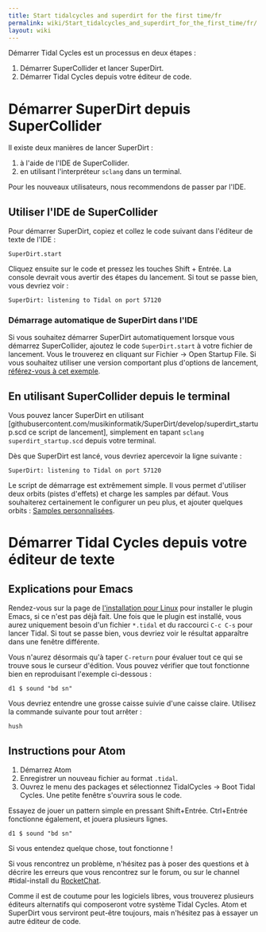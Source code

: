 ```yaml
---
title: Start tidalcycles and superdirt for the first time/fr
permalink: wiki/Start_tidalcycles_and_superdirt_for_the_first_time/fr/
layout: wiki
---
```


<languages /> Démarrer Tidal Cycles est un processus en deux étapes :

1.  Démarrer SuperCollider et lancer SuperDirt.
2.  Démarrer Tidal Cycles depuis votre éditeur de code.

# Démarrer SuperDirt depuis SuperCollider

Il existe deux manières de lancer SuperDirt :

1.  à l'aide de l'IDE de SuperCollider.
2.  en utilisant l'interpréteur `sclang` dans un terminal.

Pour les nouveaux utilisateurs, nous recommendons de passer par l'IDE.

## Utiliser l'IDE de SuperCollider

Pour démarrer SuperDirt, copiez et collez le code suivant dans l'éditeur
de texte de l'IDE :

`SuperDirt.start`

Cliquez ensuite sur le code et pressez les touches Shift + Entrée. La
console devrait vous avertir des étapes du lancement. Si tout se passe
bien, vous devriez voir :

`SuperDirt: listening to Tidal on port 57120`

### Démarrage automatique de SuperDirt dans l'IDE

Si vous souhaitez démarrer SuperDirt automatiquement lorsque vous
démarrez SuperCollider, ajoutez le code `SuperDirt.start` à votre
fichier de lancement. Vous le trouverez en cliquant sur Fichier -&gt;
Open Startup File. Si vous souhaitez utiliser une version comportant
plus d'options de lancement, [référez-vous à cet
exemple](https://github.com/musikinformatik/SuperDirt/blob/master/superdirt_startup.scd).

## En utilisant SuperCollider depuis le terminal

Vous pouvez lancer SuperDirt en utilisant
\[githubusercontent.com/musikinformatik/SuperDirt/develop/superdirt\_startup.scd
ce script de lancement\], simplement en tapant
`sclang superdirt_startup.scd` depuis votre terminal.

Dès que SuperDirt est lancé, vous devriez apercevoir la ligne suivante :

`SuperDirt: listening to Tidal on port 57120`

Le script de démarrage est extrêmement simple. Il vous permet d'utiliser
deux orbits (pistes d'effets) et charge les samples par défaut. Vous
souhaiterez certainement le configurer un peu plus, et ajouter quelques
orbits : [ Samples personnalisées](/wiki/Custom_Samples "wikilink").

# Démarrer Tidal Cycles depuis votre éditeur de texte

## Explications pour Emacs

Rendez-vous sur la page de [ l'installation pour
Linux](/wiki/Linux_installation "wikilink") pour installer le plugin Emacs, si
ce n'est pas déjà fait. Une fois que le plugin est installé, vous aurez
uniquement besoin d'un fichier `*.tidal` et du raccourci `C-c C-s` pour
lancer Tidal. Si tout se passe bien, vous devriez voir le résultat
apparaître dans une fenêtre différente.

Vous n'aurez désormais qu'à taper `C-return` pour évaluer tout ce qui se
trouve sous le curseur d'édition. Vous pouvez vérifier que tout
fonctionne bien en reproduisant l'exemple ci-dessous :

`d1 $ sound "bd sn"`

Vous devriez entendre une grosse caisse suivie d'une caisse claire.
Utilisez la commande suivante pour tout arrêter :

`hush`

## Instructions pour Atom

1.  Démarrez Atom
2.  Enregistrer un nouveau fichier au format `.tidal`.
3.  Ouvrez le menu des packages et sélectionnez TidalCycles -&gt; Boot
    Tidal Cycles. Une petite fenêtre s'ouvrira sous le code.

Essayez de jouer un pattern simple en pressant Shift+Entrée. Ctrl+Entrée
fonctionne également, et jouera plusieurs lignes.

`d1 $ sound "bd sn"`

Si vous entendez quelque chose, tout fonctionne !

Si vous rencontrez un problème, n'hésitez pas à poser des questions et à
décrire les erreurs que vous rencontrez sur le forum, ou sur le channel
\#tidal-install du [RocketChat](https://talk.lurk.org/channel/tidal).

Comme il est de coutume pour les logiciels libres, vous trouverez
plusieurs éditeurs alternatifs qui composeront votre système Tidal
Cycles. Atom et SuperDirt vous serviront peut-être toujours, mais
n'hésitez pas à essayer un autre éditeur de code.

